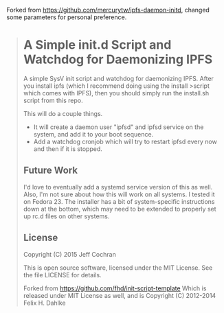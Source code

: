 Forked from https://github.com/mercurytw/ipfs-daemon-initd, changed some parameters for personal preference.


>A Simple init.d Script and Watchdog for Daemonizing IPFS
>========================================================
>
>A simple SysV init script and watchdog for daemonizing IPFS. After you install ipfs (which I recommend doing using the install >script which comes with IPFS), then you should simply run the install.sh script from this repo.
>
>This will do a couple things.
>- It will create a daemon user "ipfsd" and ipfsd service on the system, and add it to your boot sequence. 
>- Add a watchdog cronjob which will try to restart ipfsd every now and then if it is stopped.
>
>Future Work
>-----------
>I'd love to eventually add a systemd service version of this as well. Also, I'm not sure about how this will work on all systems. I tested it on Fedora 23. The installer has a bit of system-specific instructions down at the bottom, which may need to be extended to properly set up rc.d files on other systems.
>
>License
>-------
>
>Copyright (C) 2015 Jeff Cochran
>
>This is open source software, licensed under the MIT License. See the
>file LICENSE for details.
>
>Forked from https://github.com/fhd/init-script-template
>Which is released under MIT License as well, and is 
>Copyright (C) 2012-2014 Felix H. Dahlke
